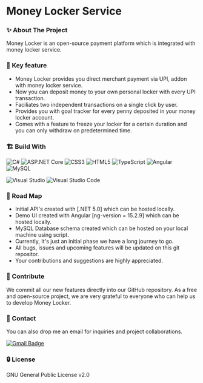 Money Locker Service
====================

### ✨ About The Project ###

Money Locker is an open-source payment platform which is integrated with money locker service.

### 🔑 Key feature ###

- Money Locker provides you direct merchant payment via UPI, addon with money locker service.
- Now you can deposit money to your own personal locker with every UPI transaction.
- Faciliates two independent transactions on a single click by user.
- Provides you with goal tracker for every penny deposited in your money locker account.
- Comes with a feature to freeze your locker for a certain duration and you can only withdraw on predetermined time.
 
### 🏗️ Build With ###

![C#](https://img.shields.io/badge/-C%23-000?logo=c-sharp)
![ASP.NET Core](https://img.shields.io/badge/-ASP.NET%20Core-000?logo=.net)
![CSS3](https://img.shields.io/badge/-CSS3-000?&logo=CSS3)
![HTML5](https://img.shields.io/badge/-HTML5-000?&logo=HTML5)
![TypeScript](https://img.shields.io/badge/-TypeScript-000?&logo=TypeScript)
![Angular](https://img.shields.io/badge/-Angular-000?logo=Angular)
![MySQL](https://img.shields.io/badge/-MySQL-000?&logo=MySQL)

![Visual Studio](https://img.shields.io/badge/-Visual%20Studio-000?&logo=visual-studio)
![Visual Studio Code](https://img.shields.io/badge/-Visual%20Studio%20Code-000?&logo=visual-studio-code)

### 🚀 Road Map ###

- Initial API's created with [.NET 5.0]  which can be hosted locally.
- Demo UI created with Angular [ng-version = 15.2.9] which can be hosted locally.
- MySQL Database schema created which can be hosted on your local machine using script.
- Currently, It's just an initial phase we have a long journey to go.
- All bugs, issues and upcoming features will be updated on this git repositor. 
- Your contributions and suggestions are highly appreciated.

### 🤝 Contribute ###

We commit all our new features directly into our GitHub repository. As a free and open-source project, we are very grateful to everyone who can help us to develop Money Locker.

### 📧 Contact ###

You can also drop me an email for inquiries and project collaborations.

[![Gmail Badge](https://img.shields.io/badge/-dreamerrajat11@gmail.com-FF0000?style=flat-square&logo=Gmail&logoColor=white&link=mailto:dreamerrajat11@gmail.com)](mailto:dreamerrajat11@gmail.com)

### 🔒 License ###
GNU General Public License v2.0
